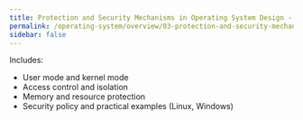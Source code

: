 ```yaml
---
title: Protection and Security Mechanisms in Operating System Design - Theory and Applications
permalink: /operating-system/overview/03-protection-and-security-mechanisms-in-os-design
sidebar: false
---
```


Includes:
- User mode and kernel mode
- Access control and isolation
- Memory and resource protection
- Security policy and practical examples (Linux, Windows)